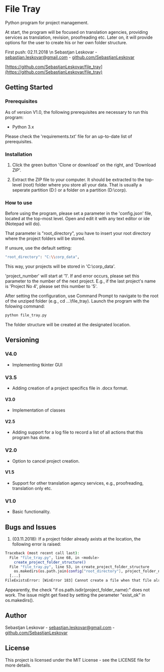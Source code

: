 # File Tray
Python program for project management. 

At start, the program will be focused on translation agencies, providing services as translation, revision, proofreading etc. Later on, it will provide options for the user to create his or her own folder structure. 

First push: 02.11.2018 \n
Sebastjan Leskovar - [sebastjan.leskovar@gmail.com](mailto:sebastjan.leskovar@gmail.com) - [github.com/SebastjanLeskovar](https://github.com/SebastjanLeskovar)

[https://github.com/SebastjanLeskovar/file_tray](https://github.com/SebastjanLeskovar/file_tray)

## Getting Started

### Prerequisites

As of version V1.0, the following prerequisites are necessary to run this program:
- Python 3.x

Please check the 'requirements.txt' file for an up-to-date list of prerequisites.

### Installation

1. Click the green button 'Clone or download' on the right, and 'Download ZIP'.

2. Extract the ZIP file to your computer. It should be extracted to the top-level (root) folder where you store all your data. That is usually a seperate partition (D:) or a folder on a partition (D:\corp). 

### How to use

Before using the program, please set a parameter in the 'config.json' file, located at the top-most level. Open and edit it with any text editor or ide (Notepad will do). 

That parameter is "root_directory", you have to insert your root directory where the project folders will be stored. 

If unsure, use the default setting: 
```bash
"root_directory": "C:\\corp_data",
```
This way, your projects will be stored in 'C:\\corp_data'. 

'project_number' will start at '1'. If and error occurs, please set this parameter to the number of the next project. E.g., if the last project's name is 'Project No 4', please set this number to '5'. 

After setting the configuration, use Command Prompt to navigate to the root of the unziped folder (e.g., cd ...\file_tray). Launch the program with the folowing command:

```bash
python file_tray.py
```

The folder structure will be created at the designated location. 

## Versioning

### V4.0

* Implementing tkinter GUI

### V3.5

* Adding creation of a project specifics file in .docx format.

#### V3.0

* Implementation of classes

#### V2.5

* Adding support for a log file to record a list of all actions that this program has done. 

### V2.0

* Option to cancel project creation.

#### V1.5

* Support for other translation agency services, e.g., proofreading, translation only etc. 

### V1.0

* Basic functionality. 

## Bugs and Issues

1. (03.11.2018): If a project folder already axists at the location, the following error is raised:
```bash
Traceback (most recent call last):
  File "file_tray.py", line 68, in <module>
    create_project_folder_structure()
  File "file_tray.py", line 53, in create_project_folder_structure
    os.makedirs(os.path.join(config["root_directory"], project_folder_name))
  [...]
FileExistsError: [WinError 183] Cannot create a file when that file already exists: 'C:\\corp_data\\Project No 6'
```
Appearently, the check "if os.path.isdir(project_folder_name):" does not work. The issue might get fixed by setting the perameter "exist_ok" in os.makedirs(). 

## Author

Sebastjan Leskovar - [sebastjan.leskovar@gmail.com](mailto:sebastjan.leskovar@gmail.com) - [github.com/SebastjanLeskovar](https://github.com/SebastjanLeskovar)

## License

This project is licensed under the MIT License - see the LICENSE file for more details.
